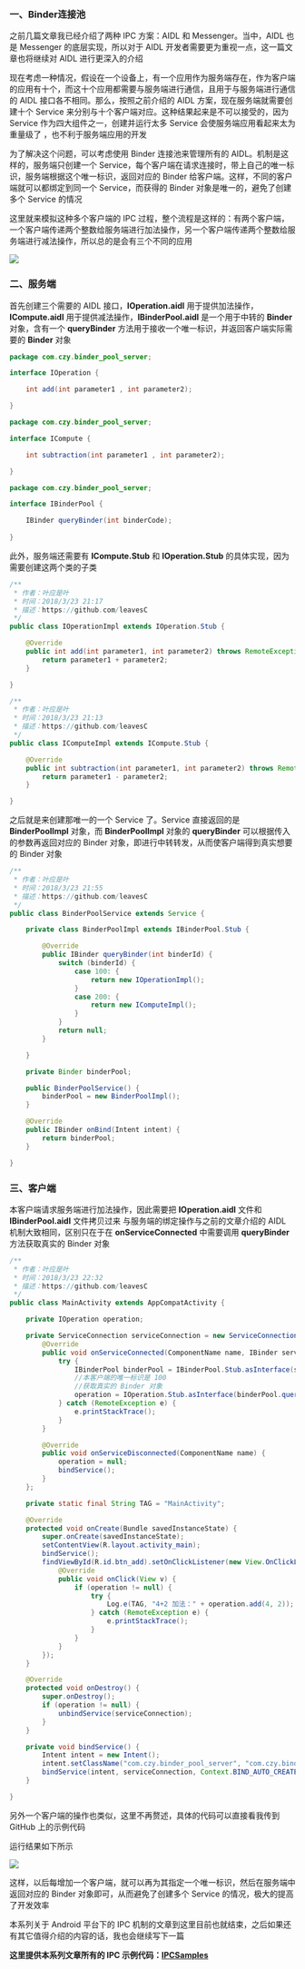 ### 一、Binder连接池
之前几篇文章我已经介绍了两种 IPC 方案：AIDL 和 Messenger。当中，AIDL 也是 Messenger 的底层实现，所以对于 AIDL 开发者需要更为重视一点，这一篇文章也将继续对 AIDL 进行更深入的介绍

现在考虑一种情况，假设在一个设备上，有一个应用作为服务端存在，作为客户端的应用有十个，而这十个应用都需要与服务端进行通信，且用于与服务端进行通信的 AIDL 接口各不相同。那么，按照之前介绍的 AIDL 方案，现在服务端就需要创建十个 Service 来分别与十个客户端对应。这种结果起来是不可以接受的，因为 Service 作为四大组件之一，创建并运行太多 Service 会使服务端应用看起来太为重量级了 ，也不利于服务端应用的开发

为了解决这个问题，可以考虑使用 Binder 连接池来管理所有的 AIDL。机制是这样的，服务端只创建一个 Service，每个客户端在请求连接时，带上自己的唯一标识，服务端根据这个唯一标识，返回对应的 Binder 给客户端。这样，不同的客户端就可以都绑定到同一个 Service，而获得的 Binder 对象是唯一的，避免了创建多个 Service 的情况

这里就来模拟这种多个客户端的 IPC 过程，整个流程是这样的：有两个客户端，一个客户端传递两个整数给服务端进行加法操作，另一个客户端传递两个整数给服务端进行减法操作，所以总的是会有三个不同的应用

![](https://raw.githubusercontent.com/hhhaiai/Picture/main/img/202210231741803.png)

### 二、服务端
首先创建三个需要的 AIDL 接口，**IOperation.aidl** 用于提供加法操作，**ICompute.aidl** 用于提供减法操作，**IBinderPool.aidl** 是一个用于中转的 **Binder** 对象，含有一个 **queryBinder** 方法用于接收一个唯一标识，并返回客户端实际需要的 **Binder** 对象

``` java
package com.czy.binder_pool_server;

interface IOperation {

    int add(int parameter1 , int parameter2);

}
```

``` java
package com.czy.binder_pool_server;

interface ICompute {

    int subtraction(int parameter1 , int parameter2);

}
```

``` java
package com.czy.binder_pool_server;

interface IBinderPool {

    IBinder queryBinder(int binderCode);
    
}
```
此外，服务端还需要有 **ICompute.Stub** 和 **IOperation.Stub** 的具体实现，因为需要创建这两个类的子类

``` java
/**
 * 作者：叶应是叶
 * 时间：2018/3/23 21:17
 * 描述：https://github.com/leavesC
 */
public class IOperationImpl extends IOperation.Stub {

    @Override
    public int add(int parameter1, int parameter2) throws RemoteException {
        return parameter1 + parameter2;
    }

}
```

``` java
/**
 * 作者：叶应是叶
 * 时间：2018/3/23 21:13
 * 描述：https://github.com/leavesC
 */
public class IComputeImpl extends ICompute.Stub {

    @Override
    public int subtraction(int parameter1, int parameter2) throws RemoteException {
        return parameter1 - parameter2;
    }

}
```
之后就是来创建那唯一的一个 Service 了。Service 直接返回的是 **BinderPoolImpl** 对象，而 **BinderPoolImpl** 对象的 **queryBinder** 可以根据传入的参数再返回对应的 Binder 对象，即进行中转转发，从而使客户端得到真实想要的 Binder 对象

``` java
/**
 * 作者：叶应是叶
 * 时间：2018/3/23 21:55
 * 描述：https://github.com/leavesC
 */
public class BinderPoolService extends Service {

    private class BinderPoolImpl extends IBinderPool.Stub {

        @Override
        public IBinder queryBinder(int binderId) {
            switch (binderId) {
                case 100: {
                    return new IOperationImpl();
                }
                case 200: {
                    return new IComputeImpl();
                }
            }
            return null;
        }

    }

    private Binder binderPool;

    public BinderPoolService() {
        binderPool = new BinderPoolImpl();
    }

    @Override
    public IBinder onBind(Intent intent) {
        return binderPool;
    }

}
```
### 三、客户端
本客户端请求服务端进行加法操作，因此需要把 **IOperation.aidl** 文件和 **IBinderPool.aidl** 文件拷贝过来
与服务端的绑定操作与之前的文章介绍的 AIDL 机制大致相同，区别只在于在 **onServiceConnected** 中需要调用 **queryBinder** 方法获取真实的 Binder 对象

``` java
/**
 * 作者：叶应是叶
 * 时间：2018/3/23 22:32
 * 描述：https://github.com/leavesC
 */
public class MainActivity extends AppCompatActivity {

    private IOperation operation;

    private ServiceConnection serviceConnection = new ServiceConnection() {
        @Override
        public void onServiceConnected(ComponentName name, IBinder service) {
            try {
                IBinderPool binderPool = IBinderPool.Stub.asInterface(service);
                //本客户端的唯一标识是 100
                //获取真实的 Binder 对象
                operation = IOperation.Stub.asInterface(binderPool.queryBinder(100));
            } catch (RemoteException e) {
                e.printStackTrace();
            }
        }

        @Override
        public void onServiceDisconnected(ComponentName name) {
            operation = null;
            bindService();
        }
    };

    private static final String TAG = "MainActivity";

    @Override
    protected void onCreate(Bundle savedInstanceState) {
        super.onCreate(savedInstanceState);
        setContentView(R.layout.activity_main);
        bindService();
        findViewById(R.id.btn_add).setOnClickListener(new View.OnClickListener() {
            @Override
            public void onClick(View v) {
                if (operation != null) {
                    try {
                        Log.e(TAG, "4+2 加法：" + operation.add(4, 2));
                    } catch (RemoteException e) {
                        e.printStackTrace();
                    }
                }
            }
        });
    }

    @Override
    protected void onDestroy() {
        super.onDestroy();
        if (operation != null) {
            unbindService(serviceConnection);
        }
    }

    private void bindService() {
        Intent intent = new Intent();
        intent.setClassName("com.czy.binder_pool_server", "com.czy.binder_pool_server.BinderPoolService");
        bindService(intent, serviceConnection, Context.BIND_AUTO_CREATE);
    }

}
```
另外一个客户端的操作也类似，这里不再赘述，具体的代码可以直接看我传到 GitHub 上的示例代码

运行结果如下所示

![](https://raw.githubusercontent.com/hhhaiai/Picture/main/img/202210231741056.gif)

这样，以后每增加一个客户端，就可以再为其指定一个唯一标识，然后在服务端中返回对应的 Binder 对象即可，从而避免了创建多个 Service 的情况，极大的提高了开发效率

本系列关于 Android 平台下的 IPC 机制的文章到这里目前也就结束，之后如果还有其它值得介绍的内容的话，我也会继续写下一篇

**这里提供本系列文章所有的 IPC 示例代码：[IPCSamples](https://github.com/leavesC/IPCSamples)**
